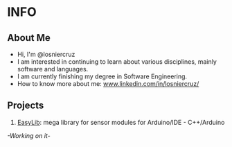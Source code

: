 # **INFO**

## About Me 
- Hi, I'm @losniercruz
- I am interested in continuing to learn about various disciplines, mainly software and languages.
- I am currently finishing my degree in Software Engineering.
- How to know more about me: www.linkedin.com/in/losniercruz/

## Projects

1. [EasyLib](https://github.com/losniercruz/EasyLib): mega library for sensor modules for Arduino/IDE - C++/Arduino

*-Working on it-*
